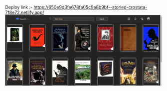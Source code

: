  Deploy link :- https://650e9d3fe678fa05c9a8b9bf--storied-crostata-7f8e72.netlify.app/
 ![image](image.png)
